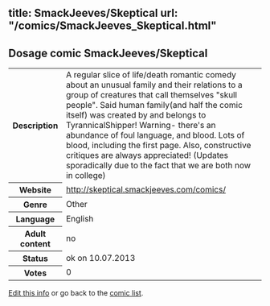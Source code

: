title: SmackJeeves/Skeptical
url: "/comics/SmackJeeves_Skeptical.html"
---
Dosage comic SmackJeeves/Skeptical
-----------------------------------------

<p id="msg"></p>
<script type="text/javascript">
if (window.location.search === '?edit_info_mail=sent_ok') {
  var elem = document.getElementById("msg");
  elem.innerHTML = 'Edited information sucessfully sent for review, which is usually done daily. Thanks!';
  elem.className = 'ok';
}
</script>
<table class="comicinfo">
<tr>
<th>Description</th><td>A regular slice of life/death romantic comedy about an unusual family and their relations to a group of creatures that call themselves &quot;skull people&quot;. Said human family(and half the comic itself) was created by and belongs to TyrannicalShipper! Warning- there's an abundance of foul language, and blood. Lots of blood, including the first page. Also, constructive critiques are always appreciated! (Updates sporadically due to the fact that we are both now in college)</td>
</tr>
<tr>
<th>Website</th><td><a href="http://skeptical.smackjeeves.com/comics/">http://skeptical.smackjeeves.com/comics/</a></td>
</tr>
<tr>
<th>Genre</th><td>Other</td>
</tr>
<tr>
<th>Language</th><td>English</td>
</tr>
<tr>
<th>Adult content</th><td>no</td>
</tr>
<tr>
<th>Status</th><td>ok on 10.07.2013</td>
</tr>
<tr>
<th>Votes</th><td>0</td>
</tr>
</table>

[Edit this info](SmackJeeves_Skeptical_edit.html) or go back to the [comic list](../comic-index.html).
